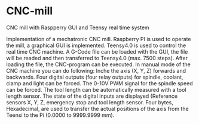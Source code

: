 # CNC-mill
CNC mill with Raspperry GUI and Teensy real time system

Implementation of a mechatronic CNC mill.
Raspberry PI is used to operate the mill, a graphical GUI is implemented.
Teensy4.0 is used to control the real time CNC machine.
A G-Code file can be loaded with the GUI, the file will be readed and then transferred to Teensy4.0
(max. 7500 steps). After loading the file, the CNC-program can be executed.
In manual mode of the CNC machine you can do following:
Inche the axis (X, Y, Z) forwards and backwards.
Four digital outputs (four relay outputs) for spindle, coolant, clamp and light can be forced.
The 0-10V PWM signal for the spindle speed can be forced.
The tool length can be automatically measured with a tool length sensor.
The state of the digital inputs are displayed (Reference sensors X, Y, Z, emergency stop and tool
length sensor.
Four bytes, Hexadecimal, are used to transfer the actual positions of the axis from the Teensi to the
Pi (0.0000 to 9999.9999 mm).


